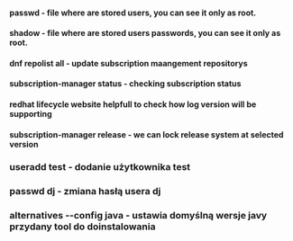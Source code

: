 #### passwd - file where are stored users, you can see it only as root.

#### shadow - file where are stored users passwords, you can see it only as root.

#### dnf repolist all - update subscription maangement repositorys

#### subscription-manager status - checking subscription status

#### redhat lifecycle website helpfull to check how log version will be supporting

#### subscription-manager release - we can lock release system at selected version

### useradd test - dodanie użytkownika test

### passwd dj - zmiana hasłą usera dj

### alternatives --config java - ustawia domyślną wersje javy przydany tool do doinstalowania